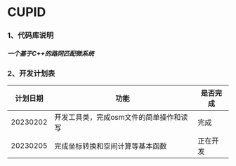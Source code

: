 # **CUPID**
### 1、代码库说明
##### 	一个基于C++的路网匹配微系统

### 2、开发计划表
| 计划日期     | 功能                    | 是否完成 |
|----------|-----------------------|------|
| 20230202 | 开发工具类，完成osm文件的简单操作和读写 | 完成   |
| 20230205 | 完成坐标转换和空间计算等基本函数      | 正在开发 |


